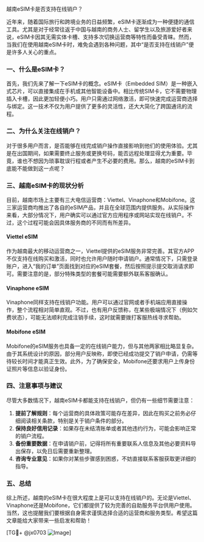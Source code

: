 越南eSIM卡是否支持在线销户？

近年来，随着国际旅行和跨境业务的日益频繁，eSIM卡逐渐成为一种便捷的通信工具。尤其是对于经常往返于中国与越南的商务人士、留学生以及旅游爱好者来说，eSIM卡因其无需实体卡槽、支持多次切换运营商等特性而备受青睐。然而，当我们在使用越南eSIM卡时，难免会遇到各种问题，其中“是否支持在线销户”便是许多人关心的重点。

### 一、什么是eSIM卡？
首先，我们先来了解一下eSIM卡的概念。eSIM卡（Embedded SIM）是一种嵌入式芯片，可以直接集成在手机或其他智能设备中。相比传统SIM卡，它不需要物理插入卡槽，因此更加轻便小巧。用户只需通过网络激活，即可快速完成运营商选择与绑定。这一技术不仅为用户提供了更多的灵活性，还大大简化了跨国通讯的流程。

### 二、为什么关注在线销户？
对于很多用户而言，是否能够在线完成销户操作直接影响到他们的使用体验。尤其是在出国期间，如果需要终止服务或更换号码，能否远程处理显得尤为重要。毕竟，谁也不想因为琐事耽误行程或者产生不必要的费用。那么，越南的eSIM卡到底能不能做到这一点呢？

### 三、越南eSIM卡的现状分析
目前，越南市场上主要有三大电信运营商：Viettel、Vinaphone和Mobifone。这三家运营商均推出了各自的eSIM产品，并且在全球范围内提供服务。从实际操作来看，大部分情况下，用户确实可以通过官方应用程序或网站实现在线销户。不过，这个过程可能会因具体服务商的不同而有所差异。

#### Viettel eSIM
作为越南最大的移动运营商之一，Viettel提供的eSIM服务非常完善。其官方APP不仅支持在线购买和激活，同时也允许用户随时申请销户。通常情况下，只需登录账户，进入“我的订单”页面找到对应的eSIM套餐，然后按照提示提交取消请求即可。需要注意的是，部分特殊类型的套餐可能需要额外联系客服确认。

#### Vinaphone eSIM
Vinaphone同样支持在线销户功能。用户可以通过官网或者手机端应用直接操作，整个流程相对简单直观。不过，也有用户反馈称，在某些极端情况下（例如欠费状态），可能无法顺利完成注销手续，这时就需要拨打客服热线寻求帮助。

#### Mobifone eSIM
Mobifone的eSIM服务也具备一定的在线销户能力，但与其他两家相比略显复杂。由于其系统设计的原因，部分用户反映称，即使已经成功提交了销户申请，仍需等待较长时间才能真正生效。此外，为了确保安全，Mobifone还要求用户上传身份证照片等信息以验证身份。

### 四、注意事项与建议
尽管大多数情况下，越南eSIM卡都能支持在线销户，但仍有一些细节需要注意：

1. **提前了解规则**：每个运营商的具体政策可能存在差异，因此在购买之前务必仔细阅读相关条款，特别是关于销户条件的部分。
2. **保持良好信用记录**：如果存在未结清账单或者其他违约行为，可能会影响正常的销户流程。
3. **备份重要数据**：在申请销户前，记得将所有重要联系人信息及其他必要资料导出保存，以免日后需要重新整理。
4. **咨询专业意见**：如果你对某些步骤感到困惑，不妨直接联系客服获取更详细的指导。

### 五、总结
综上所述，越南的eSIM卡在很大程度上是可以支持在线销户的。无论是Viettel、Vinaphone还是Mobifone，它们都提供了较为完善的自助服务平台供用户使用。当然，这也提醒我们要根据自身需求谨慎选择合适的运营商和服务类型。希望这篇文章能给大家带来一些启发和帮助！

[TG💪+ @jx0703 ![Image](https://github.com/user-attachments/assets/dbca1d08-cadb-493c-b0ec-ad6f7a83f270)]